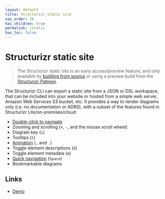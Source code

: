 ```yaml
---
layout: default
title: Structurizr static site
nav_order: 16
has_children: true
permalink: /static
has_toc: false
---
```


# Structurizr static site

> The Structurizr static site is an early access/preview feature, and only available by [building from source](/cli/building) or using a preview build from the [Structurizr Patreon](https://patreon.com/structurizr).

The Structurizr CLI can export a static site from a JSON or DSL workspace, that can be included into your website or hosted from a simple web server, Amazon Web Services S3 bucket, etc.
It provides a way to render diagrams only (i.e. no documentation or ADRS), with a subset of the features found in Structurizr Lite/on-premises/cloud:

- [Double-click to navigate](/ui/diagrams/navigation)
- Zooming and scrolling (`+`, `-`, and the mouse scroll wheel)
- Diagram key (`i`)
- Tooltips (`t`)
- [Animation](/ui/diagrams/animation) (`,` and `.`)
- Toggle element descriptions (`d`)
- Toggle element metadata (`m`)
- [Quick navigation](/ui/quick-navigation) (`Space`)
- Bookmarkable diagrams

## Links

- [Demo](/static/demo)
